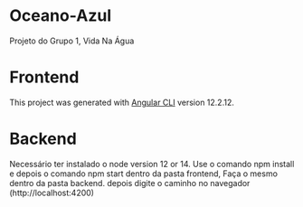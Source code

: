 # Oceano-Azul
Projeto do Grupo 1, Vida Na Água
# Frontend
This project was generated with [Angular CLI](https://github.com/angular/angular-cli) version 12.2.12.
# Backend
Necessário ter instalado o node version 12 or 14.
Use o comando npm install e depois o comando npm start dentro da pasta frontend,
Faça o mesmo dentro da pasta backend.
depois digite o caminho no navegador (http://localhost:4200)
